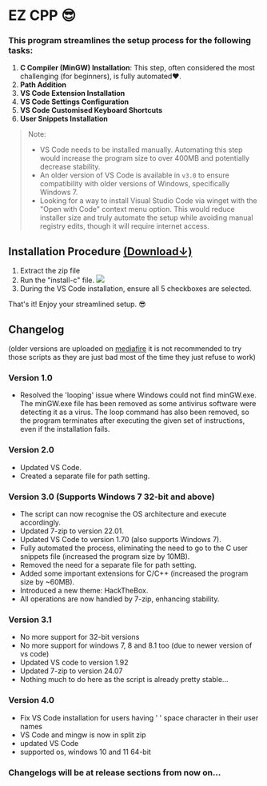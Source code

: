 # EZ CPP 😎



### This program streamlines the setup process for the following tasks:

1. **C Compiler (MinGW) Installation**: This step, often considered the most challenging (for beginners), is fully automated❤️.
2. **Path Addition**
3. **VS Code Extension Installation**
4. **VS Code Settings Configuration**
5. **VS Code Customised Keyboard Shortcuts**
6. **User Snippets Installation**

> Note: 
> - VS Code needs to be installed manually. Automating this step would increase the program size to over 400MB and potentially decrease stability.
> - An older version of VS Code is available in `v3.0` to ensure compatibility with older versions of Windows, specifically Windows 7.
> - Looking for a way to install Visual Studio Code via winget with the "Open with Code" context menu option. This would reduce installer size and truly automate the setup while avoiding manual registry edits, though it will require internet access.

## Installation Procedure  [(Download↓)](https://github.com/kanha321/EZ-CPP-Installer/releases)

1. Extract the zip file
2. Run the "install-c" file.
 ![](files\illustration2.png)
3. During the VS Code installation, ensure all 5 checkboxes are selected.

That's it! Enjoy your streamlined setup. 😎

## Changelog
(older versions are uploaded on [mediafire](https://www.bit.ly/c-installer) it is not recommended to try those scripts as they are just bad most of the time they just refuse to work)

### Version 1.0

- Resolved the 'looping' issue where Windows could not find minGW.exe. The minGW.exe file has been removed as some antivirus software were detecting it as a virus. The loop command has also been removed, so the program terminates after executing the given set of instructions, even if the installation fails.

### Version 2.0

- Updated VS Code.
- Created a separate file for path setting.

### Version 3.0 (Supports Windows 7 32-bit and above)

- The script can now recognise the OS architecture and execute accordingly.
- Updated 7-zip to version 22.01.
- Updated VS Code to version 1.70 (also supports Windows 7).
- Fully automated the process, eliminating the need to go to the C user snippets file (increased the program size by 10MB).
- Removed the need for a separate file for path setting.
- Added some important extensions for C/C++ (increased the program size by ~60MB).
- Introduced a new theme: HackTheBox.
- All operations are now handled by 7-zip, enhancing stability.

### Version 3.1

- No more support for 32-bit versions
- No more support for windows 7, 8 and 8.1 too (due to newer version of vs code)
- Updated VS code to version 1.92
- Updated 7-zip to version 24.07
- Nothing much to do here as the script is already pretty stable...

### Version 4.0

- Fix VS Code installation for users having ' ' space character in their user names
- VS Code and mingw is now in split zip
- updated VS Code
- supported os, windows 10 and 11 64-bit

### Changelogs will be at release sections from now on...
